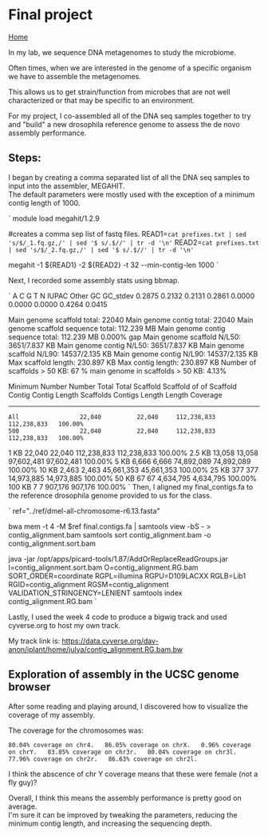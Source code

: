 # Final project

[Home](https://github.com/Javelarb/Advanced_Informatics_2021)

In my lab, we sequence DNA metagenomes to study the microbiome.  

Often times, when we are interested in the genome of a specific organism we have to assemble the metagenomes.  

This allows us to get strain/function from microbes that are not well characterized or that may be specific to an environment.  

For my project, I co-assembled all of the DNA seq samples together to try and "build" a new drosophila reference genome to assess the de novo assembly performance. 

## Steps:
I began by creating a comma separated list of all the DNA seq samples to input into the assembler, MEGAHIT.  
The default parameters were mostly used with the exception of a minimum contig length of 1000.  

`
module load megahit/1.2.9

#creates a comma sep list of fastq files.
READ1=`cat prefixes.txt | sed 's/$/_1.fq.gz,/' | sed '$ s/.$//' | tr -d '\n'`
READ2=`cat prefixes.txt | sed 's/$/_2.fq.gz,/' | sed '$ s/.$//' | tr -d '\n'`

megahit -1 ${READ1} -2 ${READ2} -t 32 --min-contig-len 1000
`

Next, I recorded some assembly stats using bbmap.  

`
A       C       G       T       N       IUPAC   Other   GC      GC_stdev
0.2875  0.2132  0.2131  0.2861  0.0000  0.0000  0.0000  0.4264  0.0415

Main genome scaffold total:             22040
Main genome contig total:               22040
Main genome scaffold sequence total:    112.239 MB
Main genome contig sequence total:      112.239 MB      0.000% gap
Main genome scaffold N/L50:             3651/7.837 KB
Main genome contig N/L50:               3651/7.837 KB
Main genome scaffold N/L90:             14537/2.135 KB
Main genome contig N/L90:               14537/2.135 KB
Max scaffold length:                    230.897 KB
Max contig length:                      230.897 KB
Number of scaffolds > 50 KB:            67
% main genome in scaffolds > 50 KB:     4.13%


Minimum         Number          Number          Total           Total           Scaffold
Scaffold        of              of              Scaffold        Contig          Contig
Length          Scaffolds       Contigs         Length          Length          Coverage
--------        --------------  --------------  --------------  --------------  --------
    All                 22,040          22,040     112,238,833     112,238,833   100.00%
    500                 22,040          22,040     112,238,833     112,238,833   100.00%
   1 KB                 22,040          22,040     112,238,833     112,238,833   100.00%
 2.5 KB                 13,058          13,058      97,602,481      97,602,481   100.00%
   5 KB                  6,666           6,666      74,892,089      74,892,089   100.00%
  10 KB                  2,463           2,463      45,661,353      45,661,353   100.00%
  25 KB                    377             377      14,973,885      14,973,885   100.00%
  50 KB                     67              67       4,634,795       4,634,795   100.00%
 100 KB                      7               7         907,176         907,176   100.00%
`
Then, I aligned my final_contigs.fa to the reference drosophila genome provided to us for the class.

`
ref="../ref/dmel-all-chromosome-r6.13.fasta"

bwa mem -t 4 -M $ref final.contigs.fa | samtools view -bS - > contig_alignment.bam
samtools sort contig_alignment.bam -o contig_alignment.sort.bam

java -jar /opt/apps/picard-tools/1.87/AddOrReplaceReadGroups.jar I=contig_alignment.sort.bam O=contig_alignment.RG.bam SORT_ORDER=coordinate RGPL=illumina RGPU=D109LACXX RGLB=Lib1 RGID=contig_alignment RGSM=contig_alignment VALIDATION_STRINGENCY=LENIENT
samtools index contig_alignment.RG.bam
`

Lastly, I used the week 4 code to produce a bigwig track and used cyverse.org to host my own track.  

My track link is: https://data.cyverse.org/dav-anon/iplant/home/julya/contig_alignment.RG.bam.bw

## Exploration of assembly in the UCSC genome browser

After some reading and playing around, I discovered how to visualize the coverage of my assembly.

The coverage for the chromosomes was:

`
80.04% coverage on chr4.  
86.05% coverage on chrX.  
0.96% coverage on chrY.  
83.85% coverage on chr3r.  
80.04% coverage on chr3l.  
77.96% coverage on chr2r.  
86.63% coverage on chr2l.  
`

I think the abscence of chr Y coverage means that these were female (not a fly guy)?  

Overall, I think this means the assembly performance is pretty good on average.  
I'm sure it can be improved by tweaking the parameters, reducing the minimum contig length, and increasing the sequencing depth.  

